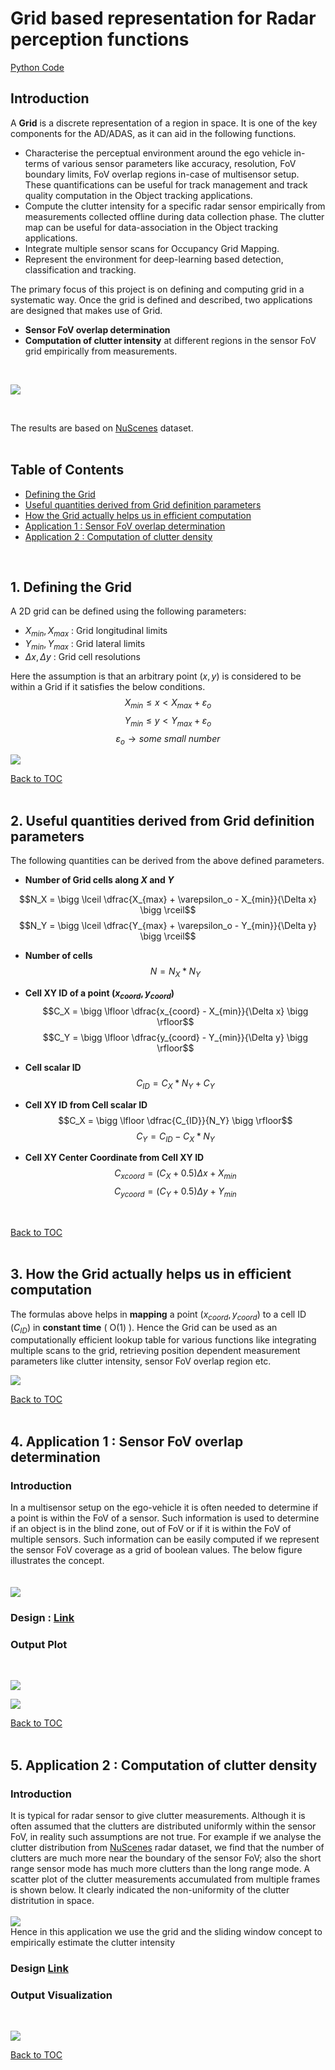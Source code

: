 
# Grid based representation for Radar perception functions
[Python Code](https://github.com/UditBhaskar19/ENVIRONMENT_REPRESENTATION_USING_RADAR/tree/main/P1_static_environment_representation/python) <br>




## Introduction
A **Grid** is a discrete representation of a region in space. It is one of the key components for the AD/ADAS, as it can aid in the following functions.
   - Characterise the perceptual environment around the ego vehicle in-terms of various sensor parameters like accuracy, resolution, FoV boundary limits, FoV overlap regions in-case of multisensor setup. These quantifications can be useful for track management and track quality computation in the Object tracking applications.
   - Compute the clutter intensity for a specific radar sensor empirically from measurements collected offline during data collection phase. The clutter map can be useful for data-association in the Object tracking applications.
   - Integrate multiple sensor scans for Occupancy Grid Mapping.
   - Represent the environment for deep-learning based detection, classification and tracking.

The primary focus of this project is on defining and computing grid in a systematic way. Once the grid is defined and described, two applications are designed that makes use of Grid.
   - **Sensor FoV overlap determination**
   - **Computation of clutter intensity** at different regions in the sensor FoV grid empirically from measurements.
   <br>

   ![](https://github.com/UditBhaskar19/temp/blob/main/readme_artifacts/12_output.PNG)

   <br> 

The results are based on [NuScenes](https://www.nuscenes.org/) dataset.
<br><br>



## Table of Contents <a name="t0"></a>

   - [Defining the Grid](#t1)
   - [Useful quantities derived from Grid definition parameters](#t2)
   - [How the Grid actually helps us in efficient computation](#t3)
   - [Application 1 : Sensor FoV overlap determination](#t4)
   - [Application 2 : Computation of clutter density](#t5)
<br>


## 1. Defining the Grid <a name="t1"></a>
A 2D grid can be defined using the following parameters:
   - $X_{min}, X_{max}$ : Grid longitudinal limits
   - $Y_{min}, Y_{max}$ : Grid lateral limits
   - $\Delta x, \Delta y$ : Grid cell resolutions

Here the assumption is that an arbitrary point $(x, y)$ is considered to be within a Grid if it satisfies the below conditions.
$$X_{min} \leq x < X_{max} + \varepsilon_o$$
$$Y_{min} \leq y < Y_{max} + \varepsilon_o$$
$$\varepsilon_o \to some \ small \ number $$ 

![](https://github.com/UditBhaskar19/temp/blob/main/readme_artifacts/1_grid.PNG)

[Back to TOC](#t0)
<br><br>




## 2. Useful quantities derived from Grid definition parameters <a name="t2"></a>
The following quantities can be derived from the above defined parameters.
   
   - **Number of Grid cells along $X$ and $Y$**

   $$N_X = \bigg \lceil \dfrac{X_{max} + \varepsilon_o - X_{min}}{\Delta x} \bigg \rceil$$ 
   $$N_Y = \bigg \lceil \dfrac{Y_{max} + \varepsilon_o - Y_{min}}{\Delta y} \bigg \rceil$$  

   - **Number of cells**
   $$N = N_X * N_Y$$ 

   - **Cell XY ID of a point $(x_{coord}, y_{coord})$**
   $$C_X = \bigg \lfloor \dfrac{x_{coord} - X_{min}}{\Delta x} \bigg \rfloor$$ 
   $$C_Y = \bigg \lfloor \dfrac{y_{coord} - Y_{min}}{\Delta y} \bigg \rfloor$$ 

   - **Cell scalar ID**
   $$C_{ID} = C_X * N_Y + C_Y$$

   - **Cell XY ID from Cell scalar ID**
   $$C_X = \bigg \lfloor \dfrac{C_{ID}}{N_Y} \bigg \rfloor$$
   $$C_Y = C_{ID} - C_X * N_Y$$

   - **Cell XY Center Coordinate from Cell XY ID**
   $$C_{xcoord} = (C_X + 0.5)\Delta x + X_{min}$$
   $$C_{ycoord} = (C_Y + 0.5)\Delta y + Y_{min}$$

<br>

[Back to TOC](#t0)
<br><br>




## 3. How the Grid actually helps us in efficient computation <a name="t3"></a>
The formulas above helps in **mapping** a point $(x_{coord}, y_{coord})$ to a cell ID $(C_{ID})$ in **constant time** ( O(1) ). Hence the Grid can be used as an computationally efficient lookup table for various functions like integrating multiple scans to the grid, retrieving position dependent measurement parameters like clutter intensity, sensor FoV overlap region etc.

![](https://github.com/UditBhaskar19/temp/blob/main/readme_artifacts/2_lookup_table.PNG)

[Back to TOC](#t0)
<br><br>





## 4. Application 1 : Sensor FoV overlap determination <a name="t4"></a>
   ### Introduction
   In a multisensor setup on the ego-vehicle it is often needed to determine if a point is within the FoV of a sensor. Such information is used to determine if an object is in the blind zone, out of FoV or if it is within the FoV of multiple sensors. Such information can be easily computed if we represent the sensor FoV coverage as a grid of boolean values. The below figure illustrates the concept.
   <br><br><br>
   ![](https://github.com/UditBhaskar19/temp/blob/main/readme_artifacts/2_app1_concept.PNG)
   <br>

   ### Design : [Link](https://github.com/UditBhaskar19/temp/blob/main/application1_design.pdf) 

   ### Output Plot 
   <br> 

   ![](https://github.com/UditBhaskar19/temp/blob/main/readme_artifacts/10_individual_rad_fov.PNG)

   ![](https://github.com/UditBhaskar19/temp/blob/main/readme_artifacts/10_fov.PNG)


[Back to TOC](#t0)
<br><br>




## 5. Application 2 : Computation of clutter density <a name="t5"></a>
   ### Introduction
   It is typical for radar sensor to give clutter measurements. Although it is often assumed that the clutters are distributed uniformly within the sensor FoV, in reality such assumptions are not true. For example if we analyse the clutter distribution from [NuScenes](https://www.nuscenes.org/) radar dataset, we find that the number of clutters are much more near the boundary of the sensor FoV; also the short range sensor mode has much more clutters than the long range mode. A scatter plot of the clutter measurements accumulated from multiple frames is shown below. It clearly indicated the non-uniformity of the clutter distritution in space.
   <br><br> 
   ![](https://github.com/UditBhaskar19/temp/blob/main/readme_artifacts/9_clutters4.PNG)
   <br>
   Hence in this application we use the grid and the sliding window concept to empirically estimate the clutter intensity
   <br>

   ### Design [Link](https://github.com/UditBhaskar19/temp/blob/main/application2_design.pdf) 

   ### Output Visualization
   <br> 

   ![](https://github.com/UditBhaskar19/temp/blob/main/readme_artifacts/11_clutter_map.PNG)


[Back to TOC](#t0)
<br><br> 


